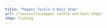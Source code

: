 ```yaml
---
title: "Pepper Tackle & Bait Shop"
url: /louisville/pepper-tackle-and-bait-shop/
shop: fishing
---
```

